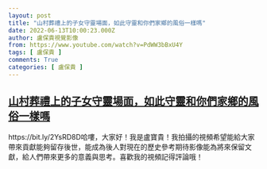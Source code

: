 ```yaml
---
layout: post
title: "山村葬禮上的子女守靈場面，如此守靈和你們家鄉的風俗一樣嗎"
date: 2022-06-13T10:00:23.000Z
author: 盧保貴視覺影像
from: https://www.youtube.com/watch?v=PdWW3bBxU4Y
tags: [ 盧保貴 ]
comments: True
categories: [ 盧保貴 ]
---
```

<!--1655114423000-->
[山村葬禮上的子女守靈場面，如此守靈和你們家鄉的風俗一樣嗎](https://www.youtube.com/watch?v=PdWW3bBxU4Y)
------

<div>
https://bit.ly/2YsRD8D哈嘍，大家好！我是盧寶貴！我拍攝的視頻希望能給大家帶來貢獻能夠留存後世，能成為後人對現在的歷史參考期待影像能為將來保留文獻，給人們帶來更多的意義與思考。喜歡我的視頻記得評論哦！
</div>
